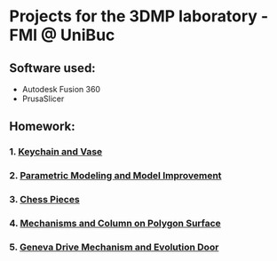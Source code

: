 # Projects for the 3DMP laboratory - FMI @ UniBuc

## Software used:

- Autodesk Fusion 360
- PrusaSlicer

## Homework:

### 1. [Keychain and Vase](https://github.com/DanNimara/3DMP/tree/master/Homework1)
### 2. [Parametric Modeling and Model Improvement](https://github.com/DanNimara/3DMP/tree/master/Homework2)
### 3. [Chess Pieces](https://github.com/DanNimara/3DMP/tree/master/Homework3)
### 4. [Mechanisms and Column on Polygon Surface](https://github.com/DanNimara/3DMP/tree/master/Homework4)
### 5. [Geneva Drive Mechanism and Evolution Door]()
